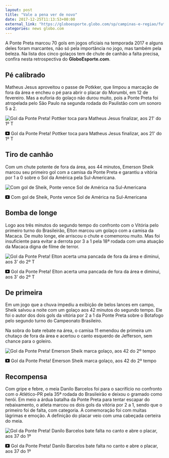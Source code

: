 ```yaml
---
layout: post
title: "Vale a pena ver de novo"
date: 2017-12-25T11:13:53+00:00
external_link: "https://globoesporte.globo.com/sp/campinas-e-regiao/futebol/times/ponte-preta/noticia/retrospectiva-golacos-da-ponte-preta-em-2017-que-valem-a-pena-ver-de-novo.ghtml"
categories: news globo.com
---
```

 
 
 

 
 
 
 

A Ponte Preta marcou 70 gols em jogos oficiais na temporada 2017 e alguns deles foram marcantes, não só pela importância no jogo, mas também pela beleza. Na lista dos cinco golaços tem de chute de canhão a falta precisa, confira nesta retrospectiva do **GloboEsporte.com**.

 
 
 

## Pé calibrado

 
 
 

Matheus Jesus aproveitou o passe de Potkker, que limpou a marcação de fora da área e encheu o pé para abrir o placar do Morumbi, em 12 de fevereiro. Mas a euforia do golaço não durou muito, pois a Ponte Preta foi atropelada pelo São Paulo na segunda rodada do Paulistão com um sonoro 5 a 2.

 
 
 
 <meta itemprop="name" content="Gol da Ponte Preta! Pottker toca para Matheus Jesus finalizar, aos 21' do 1º T"> <meta itemprop="thumbnailUrl" content="https://s02.video.glbimg.com/x720/5647417.jpg"> <meta itemprop="datePublished" content="2017-12-21T20:46:26.320Z"> <meta itemprop="uploadDate" content="2017-12-21T20:46:26.320Z"> 

 

 
  ![Gol da Ponte Preta! Pottker toca para Matheus Jesus finalizar, aos 21' do 1º T](https://s02.video.glbimg.com/x720/5647417.jpg "Gol da Ponte Preta! Pottker toca para Matheus Jesus finalizar, aos 21' do 1º T") 
 
 
 

_<svg xmlns="http://www.w3.org/2000/svg" width="14px" height="11px" viewbox="0 0 14 11"><path d="M14,9.16666667 C14,10.175 13.19,11 12.2,11 L1.8,11 C0.81,11 0,10.175 0,9.16666667 L0,1.83333333 C0,0.825 0.81,0 1.8,0 L12.2,0 C13.19,0 14,0.825 14,1.83333333 L14,9.16666667 Z M10.6,5.5 L5.2,2.5025 L5.2,8.48833333 L10.6,5.5 L10.6,5.5 Z" id="Shape"></path></svg>_ Gol da Ponte Preta! Pottker toca para Matheus Jesus finalizar, aos 21' do 1º T

 
 
 
 

## Tiro de canhão

 
 
 

Com um chute potente de fora da área, aos 44 minutos, Emerson Sheik marcou seu primeiro gol com a camisa da Ponte Preta e garantiu a vitória por 1 a 0 sobre o Sol da América pela Sul-Americana.

 
 
 
 <meta itemprop="name" content="Com gol de Sheik, Ponte vence Sol de América na Sul-Americana"> <meta itemprop="thumbnailUrl" content="https://s03.video.glbimg.com/x720/5976294.jpg"> <meta itemprop="datePublished" content="2017-12-21T20:46:26.320Z"> <meta itemprop="uploadDate" content="2017-12-21T20:46:26.320Z"> 

 

 
  ![Com gol de Sheik, Ponte vence Sol de América na Sul-Americana](https://s03.video.glbimg.com/x720/5976294.jpg "Com gol de Sheik, Ponte vence Sol de América na Sul-Americana") 
 
 
 

_<svg xmlns="http://www.w3.org/2000/svg" width="14px" height="11px" viewbox="0 0 14 11"><path d="M14,9.16666667 C14,10.175 13.19,11 12.2,11 L1.8,11 C0.81,11 0,10.175 0,9.16666667 L0,1.83333333 C0,0.825 0.81,0 1.8,0 L12.2,0 C13.19,0 14,0.825 14,1.83333333 L14,9.16666667 Z M10.6,5.5 L5.2,2.5025 L5.2,8.48833333 L10.6,5.5 L10.6,5.5 Z" id="Shape"></path></svg>_ Com gol de Sheik, Ponte vence Sol de América na Sul-Americana

 
 
 
 

 
 
 

## Bomba de longe

 
 
 

Logo aos três minutos do segundo tempo do confronto com o Vitória pelo primeiro turno do Brasileirão, Elton marcou um golaço com a camisa da Macaca. De muito longe, ele arriscou o chute e comemorou muito. Mas foi insuficiente para evitar a derrota por 3 a 1 pela 18ª rodada com uma atuação da Macaca digna de filme de terror.

 
 
 
 <meta itemprop="name" content="Gol da Ponte Preta! Elton acerta uma pancada de fora da área e diminui, aos 3' do 2º T"> <meta itemprop="thumbnailUrl" content="https://s02.video.glbimg.com/x720/6051797.jpg"> <meta itemprop="datePublished" content="2017-12-21T20:46:26.320Z"> <meta itemprop="uploadDate" content="2017-12-21T20:46:26.320Z"> 

 

 
  ![Gol da Ponte Preta! Elton acerta uma pancada de fora da área e diminui, aos 3' do 2º T](https://s02.video.glbimg.com/x720/6051797.jpg "Gol da Ponte Preta! Elton acerta uma pancada de fora da área e diminui, aos 3' do 2º T") 
 
 
 

_<svg xmlns="http://www.w3.org/2000/svg" width="14px" height="11px" viewbox="0 0 14 11"><path d="M14,9.16666667 C14,10.175 13.19,11 12.2,11 L1.8,11 C0.81,11 0,10.175 0,9.16666667 L0,1.83333333 C0,0.825 0.81,0 1.8,0 L12.2,0 C13.19,0 14,0.825 14,1.83333333 L14,9.16666667 Z M10.6,5.5 L5.2,2.5025 L5.2,8.48833333 L10.6,5.5 L10.6,5.5 Z" id="Shape"></path></svg>_ Gol da Ponte Preta! Elton acerta uma pancada de fora da área e diminui, aos 3' do 2º T

 
 
 
 

## De primeira

 
 
 

Em um jogo que a chuva impediu a exibição de belos lances em campo, Sheik salvou a noite com um golaço aos 42 minutos do segundo tempo. Ele foi o autor dos dois gols da vitória por 2 a 1 da Ponte Preta sobre o Botafogo pelo segundo turno do Campeonato Brasileiro.

 
 
 

Na sobra do bate rebate na área, o camisa 11 emendou de primeira um chutaço de fora da área e acertou o canto esquerdo de Jefferson, sem chance para o goleiro.

 
 
 
 <meta itemprop="name" content="Gol da Ponte Preta! Emerson Sheik marca golaço, aos 42 do 2º tempo"> <meta itemprop="thumbnailUrl" content="https://s02.video.glbimg.com/x720/6091629.jpg"> <meta itemprop="datePublished" content="2017-12-21T20:46:26.320Z"> <meta itemprop="uploadDate" content="2017-12-21T20:46:26.320Z"> 

 

 
  ![Gol da Ponte Preta! Emerson Sheik marca golaço, aos 42 do 2º tempo](https://s02.video.glbimg.com/x720/6091629.jpg "Gol da Ponte Preta! Emerson Sheik marca golaço, aos 42 do 2º tempo") 
 
 
 

_<svg xmlns="http://www.w3.org/2000/svg" width="14px" height="11px" viewbox="0 0 14 11"><path d="M14,9.16666667 C14,10.175 13.19,11 12.2,11 L1.8,11 C0.81,11 0,10.175 0,9.16666667 L0,1.83333333 C0,0.825 0.81,0 1.8,0 L12.2,0 C13.19,0 14,0.825 14,1.83333333 L14,9.16666667 Z M10.6,5.5 L5.2,2.5025 L5.2,8.48833333 L10.6,5.5 L10.6,5.5 Z" id="Shape"></path></svg>_ Gol da Ponte Preta! Emerson Sheik marca golaço, aos 42 do 2º tempo

 
 
 
 

 
 
 

## Recompensa

 
 
 

Com gripe e febre, o meia Danilo Barcelos foi para o sacrifício no confronto com o Atlético-PR pela 35ª rodada do Brasileirão e deixou o gramado como herói. Em meio a árdua batalha da Ponte Preta para tentar escapar do rebaixamento, o atleta marcou os dois gols da vitória por 2 a 1, sendo que o primeiro foi de falta, com categoria. A comemoração foi com muitas lágrimas e emoção. A definição do placar veio com uma cabeçada certeira do meia.

 
 
 
 
 <meta itemprop="name" content="Gol da Ponte Preta! Danilo Barcelos bate falta no canto e abre o placar, aos 37 do 1º"> <meta itemprop="thumbnailUrl" content="https://s03.video.glbimg.com/x720/6291266.jpg"> <meta itemprop="datePublished" content="2017-12-21T20:46:26.320Z"> <meta itemprop="uploadDate" content="2017-12-21T20:46:26.320Z"> 

 

 
  ![Gol da Ponte Preta! Danilo Barcelos bate falta no canto e abre o placar, aos 37 do 1º](https://s03.video.glbimg.com/x720/6291266.jpg "Gol da Ponte Preta! Danilo Barcelos bate falta no canto e abre o placar, aos 37 do 1º") 
 
 
 

_<svg xmlns="http://www.w3.org/2000/svg" width="14px" height="11px" viewbox="0 0 14 11"><path d="M14,9.16666667 C14,10.175 13.19,11 12.2,11 L1.8,11 C0.81,11 0,10.175 0,9.16666667 L0,1.83333333 C0,0.825 0.81,0 1.8,0 L12.2,0 C13.19,0 14,0.825 14,1.83333333 L14,9.16666667 Z M10.6,5.5 L5.2,2.5025 L5.2,8.48833333 L10.6,5.5 L10.6,5.5 Z" id="Shape"></path></svg>_ Gol da Ponte Preta! Danilo Barcelos bate falta no canto e abre o placar, aos 37 do 1º

 
 
 
 
